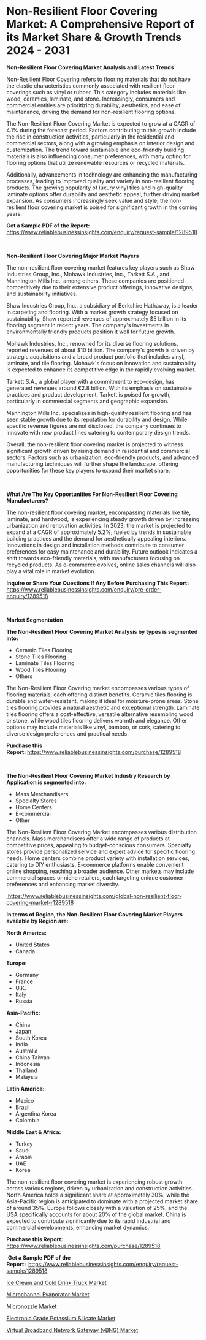 <p><h1>Non-Resilient Floor Covering Market: A Comprehensive Report of its Market Share & Growth Trends 2024 - 2031</h1></p><p><strong>Non-Resilient Floor Covering Market Analysis and Latest Trends</strong></p>
<p><p>Non-Resilient Floor Covering refers to flooring materials that do not have the elastic characteristics commonly associated with resilient floor coverings such as vinyl or rubber. This category includes materials like wood, ceramics, laminate, and stone. Increasingly, consumers and commercial entities are prioritizing durability, aesthetics, and ease of maintenance, driving the demand for non-resilient flooring options.</p><p>The Non-Resilient Floor Covering Market is expected to grow at a CAGR of 4.1% during the forecast period. Factors contributing to this growth include the rise in construction activities, particularly in the residential and commercial sectors, along with a growing emphasis on interior design and customization. The trend toward sustainable and eco-friendly building materials is also influencing consumer preferences, with many opting for flooring options that utilize renewable resources or recycled materials.</p><p>Additionally, advancements in technology are enhancing the manufacturing processes, leading to improved quality and variety in non-resilient flooring products. The growing popularity of luxury vinyl tiles and high-quality laminate options offer durability and aesthetic appeal, further driving market expansion. As consumers increasingly seek value and style, the non-resilient floor covering market is poised for significant growth in the coming years.</p></p>
<p><strong>Get a Sample PDF of the Report:&nbsp;</strong> <a href="https://www.reliablebusinessinsights.com/enquiry/request-sample/1289518?utm_campaign=41&utm_medium=2&utm_source=Github&utm_content=ia&utm_term=26102024&utm_id=non-resilient-floor-covering">https://www.reliablebusinessinsights.com/enquiry/request-sample/1289518</a></p>
<p>&nbsp;</p>
<p><strong>Non-Resilient Floor Covering Major Market Players</strong></p>
<p><p>The non-resilient floor covering market features key players such as Shaw Industries Group, Inc., Mohawk Industries, Inc., Tarkett S.A., and Mannington Mills Inc., among others. These companies are positioned competitively due to their extensive product offerings, innovative designs, and sustainability initiatives.</p><p>Shaw Industries Group, Inc., a subsidiary of Berkshire Hathaway, is a leader in carpeting and flooring. With a market growth strategy focused on sustainability, Shaw reported revenues of approximately $5 billion in its flooring segment in recent years. The company's investments in environmentally friendly products position it well for future growth.</p><p>Mohawk Industries, Inc., renowned for its diverse flooring solutions, reported revenues of about $10 billion. The company's growth is driven by strategic acquisitions and a broad product portfolio that includes vinyl, laminate, and tile flooring. Mohawk's focus on innovation and sustainability is expected to enhance its competitive edge in the rapidly evolving market.</p><p>Tarkett S.A., a global player with a commitment to eco-design, has generated revenues around €2.8 billion. With its emphasis on sustainable practices and product development, Tarkett is poised for growth, particularly in commercial segments and geographic expansion.</p><p>Mannington Mills Inc. specializes in high-quality resilient flooring and has seen stable growth due to its reputation for durability and design. While specific revenue figures are not disclosed, the company continues to innovate with new product lines catering to contemporary design trends.</p><p>Overall, the non-resilient floor covering market is projected to witness significant growth driven by rising demand in residential and commercial sectors. Factors such as urbanization, eco-friendly products, and advanced manufacturing techniques will further shape the landscape, offering opportunities for these key players to expand their market share.</p></p>
<p>&nbsp;</p>
<p><strong>What Are The Key Opportunities For Non-Resilient Floor Covering Manufacturers?</strong></p>
<p><p>The non-resilient floor covering market, encompassing materials like tile, laminate, and hardwood, is experiencing steady growth driven by increasing urbanization and renovation activities. In 2023, the market is projected to expand at a CAGR of approximately 5.2%, fueled by trends in sustainable building practices and the demand for aesthetically appealing interiors. Innovations in design and installation methods contribute to consumer preferences for easy maintenance and durability. Future outlook indicates a shift towards eco-friendly materials, with manufacturers focusing on recycled products. As e-commerce evolves, online sales channels will also play a vital role in market evolution.</p></p>
<p><strong>Inquire or Share Your Questions If Any Before Purchasing This Report:</strong> <a href="https://www.reliablebusinessinsights.com/enquiry/pre-order-enquiry/1289518?utm_campaign=41&utm_medium=2&utm_source=Github&utm_content=ia&utm_term=26102024&utm_id=non-resilient-floor-covering">https://www.reliablebusinessinsights.com/enquiry/pre-order-enquiry/1289518</a></p>
<p>&nbsp;</p>
<p><strong>Market Segmentation</strong></p>
<p><strong>The Non-Resilient Floor Covering Market Analysis by types is segmented into:</strong></p>
<p><ul><li>Ceramic Tiles Flooring</li><li>Stone Tiles Flooring</li><li>Laminate Tiles Flooring</li><li>Wood Tiles Flooring</li><li>Others</li></ul></p>
<p><p>The Non-Resilient Floor Covering market encompasses various types of flooring materials, each offering distinct benefits. Ceramic tiles flooring is durable and water-resistant, making it ideal for moisture-prone areas. Stone tiles flooring provides a natural aesthetic and exceptional strength. Laminate tiles flooring offers a cost-effective, versatile alternative resembling wood or stone, while wood tiles flooring delivers warmth and elegance. Other options may include materials like vinyl, bamboo, or cork, catering to diverse design preferences and practical needs.</p></p>
<p><strong>Purchase this Report:&nbsp;</strong><a href="https://www.reliablebusinessinsights.com/purchase/1289518?utm_campaign=41&utm_medium=2&utm_source=Github&utm_content=ia&utm_term=26102024&utm_id=non-resilient-floor-covering">https://www.reliablebusinessinsights.com/purchase/1289518</a></p>
<p>&nbsp;</p>
<p><strong>The Non-Resilient Floor Covering Market Industry Research by Application is segmented into:</strong></p>
<p><ul><li>Mass Merchandisers</li><li>Specialty Stores</li><li>Home Centers</li><li>E-commercial</li><li>Other</li></ul></p>
<p><p>The Non-Resilient Floor Covering Market encompasses various distribution channels. Mass merchandisers offer a wide range of products at competitive prices, appealing to budget-conscious consumers. Specialty stores provide personalized service and expert advice for specific flooring needs. Home centers combine product variety with installation services, catering to DIY enthusiasts. E-commerce platforms enable convenient online shopping, reaching a broader audience. Other markets may include commercial spaces or niche retailers, each targeting unique customer preferences and enhancing market diversity.</p></p>
<p><a href="https://www.reliablebusinessinsights.com/global-non-resilient-floor-covering-market-r1289518?utm_campaign=41&utm_medium=2&utm_source=Github&utm_content=ia&utm_term=26102024&utm_id=non-resilient-floor-covering">&nbsp;https://www.reliablebusinessinsights.com/global-non-resilient-floor-covering-market-r1289518</a></p>
<p><strong>In terms of Region, the Non-Resilient Floor Covering Market Players available by Region are:</strong></p>
<p>
    <p> <strong> North America: </strong>
        <ul>
            <li>United States</li>
            <li>Canada</li>
        </ul>
        </p> 
    <p> <strong> Europe: </strong>
        <ul>
            <li>Germany</li>
            <li>France</li>
            <li>U.K.</li>
            <li>Italy</li>
            <li>Russia</li>
        </ul>
        </p> 
    <p> <strong> Asia-Pacific: </strong>
        <ul>
            <li>China</li>
            <li>Japan</li>
            <li>South Korea</li>
            <li>India</li>
            <li>Australia</li>
            <li>China Taiwan</li>
            <li>Indonesia</li>
            <li>Thailand</li>
            <li>Malaysia</li>
        </ul>
        </p> 
    <p> <strong> Latin America: </strong>
        <ul>
            <li>Mexico</li>
            <li>Brazil</li>
            <li>Argentina Korea</li>
            <li>Colombia</li>
        </ul>
        </p> 
    <p> <strong> Middle East & Africa: </strong>
        <ul>
            <li>Turkey</li>
            <li>Saudi</li>
            <li>Arabia</li>
            <li>UAE</li>
            <li>Korea</li>
        </ul>
    </p>
    </p>
<p><p>The non-resilient floor covering market is experiencing robust growth across various regions, driven by urbanization and construction activities. North America holds a significant share at approximately 30%, while the Asia-Pacific region is anticipated to dominate with a projected market share of around 35%. Europe follows closely with a valuation of 25%, and the USA specifically accounts for about 20% of the global market. China is expected to contribute significantly due to its rapid industrial and commercial developments, enhancing market dynamics.</p></p>
<p><strong>Purchase this Report: </strong><a href="https://www.reliablebusinessinsights.com/purchase/1289518?utm_campaign=41&utm_medium=2&utm_source=Github&utm_content=ia&utm_term=26102024&utm_id=non-resilient-floor-covering">https://www.reliablebusinessinsights.com/purchase/1289518</a></p>
<p>&nbsp;<strong>Get a Sample PDF of the Report:&nbsp;&nbsp;</strong><a href="https://www.reliablebusinessinsights.com/enquiry/request-sample/1289518?utm_campaign=41&utm_medium=2&utm_source=Github&utm_content=ia&utm_term=26102024&utm_id=non-resilient-floor-covering">https://www.reliablebusinessinsights.com/enquiry/request-sample/1289518</a></p>
<p><strong></strong></p>
<p><p><a href="https://github.com/maximinauago/Market-Research-Report-List-1/blob/main/ice-cream-and-cold-drink-truck-market.md?utm_campaign=41&utm_medium=2&utm_source=Github&utm_content=ia&utm_term=26102024&utm_id=non-resilient-floor-covering">Ice Cream and Cold Drink Truck Market</a></p><p><a href="https://issuu.com/reportprime-2/docs/microchannel-evaporator-market-size_28b9c80aaa6762?utm_campaign=41&utm_medium=2&utm_source=Github&utm_content=ia&utm_term=26102024&utm_id=non-resilient-floor-covering">Microchannel Evaporator Market</a></p><p><a href="https://issuu.com/reportprime-2/docs/micronozzle-market-size-2030.pptx_896c39f7cb7b6a?utm_campaign=41&utm_medium=2&utm_source=Github&utm_content=ia&utm_term=26102024&utm_id=non-resilient-floor-covering">Micronozzle Market</a></p><p><a href="https://www.linkedin.com/pulse/global-electronic-grade-potassium-silicate-market-sector2024-fkdgc?utm_campaign=41&utm_medium=2&utm_source=Github&utm_content=ia&utm_term=26102024&utm_id=non-resilient-floor-covering">Electronic Grade Potassium Silicate Market</a></p><p><a href="https://github.com/WayneGriffin411/Market-Research-Report-List-1/blob/main/virtual-broadband-network-gateway-vbng-market.md?utm_campaign=41&utm_medium=2&utm_source=Github&utm_content=ia&utm_term=26102024&utm_id=non-resilient-floor-covering">Virtual Broadband Network Gateway (vBNG) Market</a></p></p>